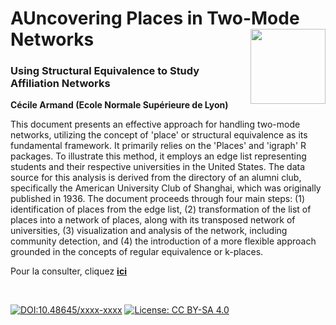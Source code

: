 # AUncovering Places in Two-Mode Networks [<img src="https://rzine.fr/img/Rzine_logo.png"  align="right" width="120"/>](http://rzine.fr/)
### Using Structural Equivalence to Study Affiliation Networks
**Cécile Armand (Ecole Normale Supérieure de Lyon)**
<br/>  

This document presents an effective approach for handling two-mode networks, utilizing the concept of 'place' or structural equivalence as its fundamental framework. It primarily relies on the 'Places' and 'igraph' R packages. To illustrate this method, it employs an edge list representing students and their respective universities in the United States. The data source for this analysis is derived from the directory of an alumni club, specifically the American University Club of Shanghai, which was originally published in 1936. The document proceeds through four main steps: (1) identification of places from the edge list, (2) transformation of the list of places into a network of places, along with its transposed network of universities, (3) visualization and analysis of the network, including community detection, and (4) the introduction of a more flexible approach grounded in the concepts of regular equivalence or k-places.


Pour la consulter, cliquez [**ici**](https://carmand03.github.io/place-rzine/)

<br/>  

[![DOI:10.48645/xxxx-xxxx](https://zenodo.org/badge/DOI/10.48645/xxxx-xxxx.svg)](https://doi.org/10.48645/xxxx-xxxx)
[![License: CC BY-SA 4.0](https://img.shields.io/badge/License-CC%20BY--SA%204.0-lightgrey.svg)](http://creativecommons.org/licenses/by-sa/4.0/)
